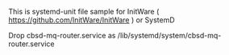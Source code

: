 This is systemd-unit file sample for InitWare ( https://github.com/InitWare/InitWare ) or SystemD

Drop cbsd-mq-router.service as /lib/systemd/system/cbsd-mq-router.service

